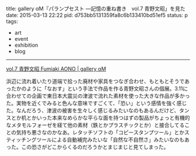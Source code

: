 title: gallery αM『パランプセスト ―記憶の重ね書き　vol.7 青野文昭」を見た
date: 2015-03-13 22:22
pid: d753bb5131359fa8c6b133410bd51ef5
status: p
tags:
- art
- event
- exhibition
- blog
---

[vol.7 青野文昭 Fumiaki AONO | gallery αM][1]

浜辺に流れ着いたり道端で拾った廃材や家具をつなぎ合わせ、もともとそうであったかのように「なおす」という手法で作品を作る青野文昭さんの個展。3.11に合わせての企画で東日本大震災の津波で流れた素材を使った大きな作品が多かった。実物を近くでみると色んな意味ですごくて、「恐い」という感情を強く感じた。なんだろう、津波の被害を生々しく感じるみたいなのもあるんだけど、タンスとか机とかいった本来なめらかな平らな面を持つはずの製品がちょっと有機的なメタモルフォーゼを経て他の素材（鉄とかプラスチックとか）と接合してることの気持ち悪さなのかなあ。レタッチソフトの「コピースタンプツール」とかスティッチングツールによる自動補完みたいな「自然な不自然さ」みたいなのもあった。この恐さがどこからくるのだろうかとまじまじと見てしまった。

[1]:	http://gallery-alpham.com/exhibition/2014-7/
